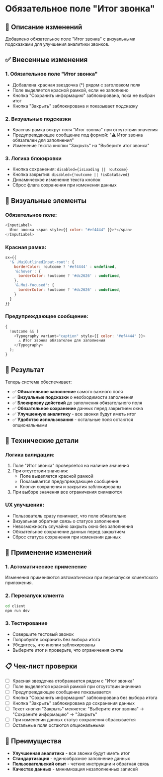 # Обязательное поле "Итог звонка"

## 🎯 Описание изменений

Добавлено обязательное поле "Итог звонка" с визуальными подсказками для улучшения аналитики звонков.

## ✅ Внесенные изменения

### 1. **Обязательное поле "Итог звонка"**

- Добавлена красная звездочка (\*) рядом с заголовком поля
- Поле выделяется красной рамкой, если не заполнено
- Кнопка "Сохранить информацию" заблокирована, пока не выбран итог
- Кнопка "Закрыть" заблокирована и показывает подсказку

### 2. **Визуальные подсказки**

- Красная рамка вокруг поля "Итог звонка" при отсутствии значения
- Предупреждающее сообщение под формой: "⚠️ Итог звонка обязателен для заполнения"
- Изменение текста кнопки "Закрыть" на "Выберите итог звонка"

### 3. **Логика блокировки**

- Кнопка сохранения: `disabled={isLoading || !outcome}`
- Кнопка закрытия: `disabled={!outcome || !isDataSaved}`
- Динамическое изменение текста кнопок
- Сброс флага сохранения при изменении данных

## 🎨 Визуальные элементы

### **Обязательное поле:**

```javascript
<InputLabel>
  Итог звонка <span style={{ color: "#ef4444" }}>*</span>
</InputLabel>
```

### **Красная рамка:**

```javascript
sx={{
  '& .MuiOutlinedInput-root': {
    borderColor: !outcome ? '#ef4444' : undefined,
    '&:hover': {
      borderColor: !outcome ? '#dc2626' : undefined,
    },
    '&.Mui-focused': {
      borderColor: !outcome ? '#dc2626' : undefined,
    }
  }
}}
```

### **Предупреждающее сообщение:**

```javascript
{
  !outcome && (
    <Typography variant="caption" style={{ color: "#ef4444" }}>
      ⚠️ Итог звонка обязателен для заполнения
    </Typography>
  );
}
```

## 🎉 Результат

Теперь система обеспечивает:

- ✅ **Обязательное заполнение** самого важного поля
- ✅ **Визуальные подсказки** о необходимости заполнения
- ✅ **Блокировку действий** до заполнения обязательного поля
- ✅ **Обязательное сохранение** данных перед закрытием окна
- ✅ **Улучшенную аналитику** - все звонки будут иметь итог
- ✅ **Удобство использования** - остальные поля остаются опциональными

## 🔧 Технические детали

### **Логика валидации:**

1. Поле "Итог звонка" проверяется на наличие значения
2. При отсутствии значения:
   - Поле выделяется красной рамкой
   - Показывается предупреждающее сообщение
   - Кнопки сохранения и закрытия заблокированы
3. При выборе значения все ограничения снимаются

### **UX улучшения:**

- Пользователь сразу понимает, что поле обязательно
- Визуальная обратная связь о статусе заполнения
- Невозможность случайно закрыть окно без заполнения
- Обязательное сохранение данных перед закрытием
- Сброс статуса сохранения при изменении данных

## 🚀 Применение изменений

### 1. **Автоматическое применение**

Изменения применяются автоматически при перезапуске клиентского приложения.

### 2. **Перезапуск клиента**

```bash
cd client
npm run dev
```

### 3. **Тестирование**

- Совершите тестовый звонок
- Попробуйте сохранить без выбора итога
- Убедитесь, что кнопки заблокированы
- Выберите итог и проверьте, что ограничения сняты

## 📋 Чек-лист проверки

- [ ] Красная звездочка отображается рядом с "Итог звонка"
- [ ] Поле выделяется красной рамкой при отсутствии значения
- [ ] Предупреждающее сообщение показывается
- [ ] Кнопка "Сохранить информацию" заблокирована без выбора итога
- [ ] Кнопка "Закрыть" заблокирована до сохранения данных
- [ ] Текст кнопки "Закрыть" меняется: "Выберите итог звонка" → "Сохраните информацию" → "Закрыть"
- [ ] При изменении данных статус сохранения сбрасывается
- [ ] Остальные поля остаются опциональными

## 🎯 Преимущества

- **Улучшенная аналитика** - все звонки будут иметь итог
- **Стандартизация** - единообразное заполнение данных
- **Пользовательский опыт** - четкие инструкции и обратная связь
- **Качество данных** - минимизация незаполненных записей
